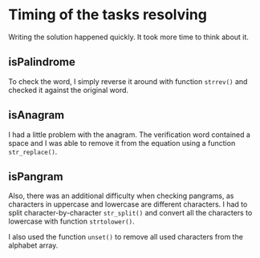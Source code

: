 # Timing of the tasks resolving

Writing the solution happened quickly. It took more time to think about it.

## isPalindrome

To check the word, I simply reverse it around with function `strrev()` and checked it against the original word.

## isAnagram

I had a little problem with the anagram. The verification word contained a space and I was able to remove it from the equation using a function `str_replace()`.

## isPangram

Also, there was an additional difficulty when checking pangrams, as characters in uppercase and lowercase are different characters.
I had to split character-by-character `str_split()` and convert all the characters to lowercase with function `strtolower()`.

I also used the function `unset()` to remove all used characters from the alphabet array.
